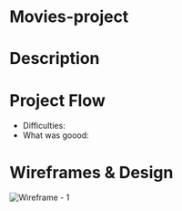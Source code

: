 # Movies-project
# Description
# Project Flow
* Difficulties:
* What was goood:
# Wireframes & Design
![Wireframe - 1](./marvel-img/thor_lob_crd_01.jpg)
